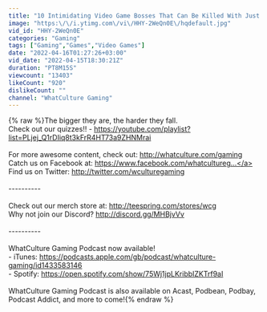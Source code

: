 ```yaml
---
title: "10 Intimidating Video Game Bosses That Can Be Killed With Just One Hit"
image: "https:\/\/i.ytimg.com\/vi\/HHY-2WeQn0E\/hqdefault.jpg"
vid_id: "HHY-2WeQn0E"
categories: "Gaming"
tags: ["Gaming","Games","Video Games"]
date: "2022-04-16T01:27:26+03:00"
vid_date: "2022-04-15T18:30:21Z"
duration: "PT8M15S"
viewcount: "13403"
likeCount: "920"
dislikeCount: ""
channel: "WhatCulture Gaming"
---
```

{% raw %}The bigger they are, the harder they fall.<br />Check out our quizzes!! - <a rel="nofollow" target="blank" href="https://youtube.com/playlist?list=PLjej_Q1rDIiq8t3kFrR4HT73a9ZHNMrai">https://youtube.com/playlist?list=PLjej_Q1rDIiq8t3kFrR4HT73a9ZHNMrai</a><br /><br />For more awesome content, check out: <a rel="nofollow" target="blank" href="http://whatculture.com/gaming">http://whatculture.com/gaming</a> <br />Catch us on Facebook at: <a rel="nofollow" target="blank" href="https://www.facebook.com/whatcultureg...">https://www.facebook.com/whatcultureg...</a> <br />Find us on Twitter: <a rel="nofollow" target="blank" href="http://twitter.com/wculturegaming">http://twitter.com/wculturegaming</a> <br /><br />---------- <br /><br />Check out our merch store at: <a rel="nofollow" target="blank" href="http://teespring.com/stores/wcg">http://teespring.com/stores/wcg</a> <br />Why not join our Discord? <a rel="nofollow" target="blank" href="http://discord.gg/MHBjvVv">http://discord.gg/MHBjvVv</a> <br /><br />---------- <br /><br />WhatCulture Gaming Podcast now available! <br />- iTunes: <a rel="nofollow" target="blank" href="https://podcasts.apple.com/gb/podcast/whatculture-gaming/id1433583146">https://podcasts.apple.com/gb/podcast/whatculture-gaming/id1433583146</a><br />- Spotify: <a rel="nofollow" target="blank" href="https://open.spotify.com/show/75Wj1jpLKribbIZKTrf9aI">https://open.spotify.com/show/75Wj1jpLKribbIZKTrf9aI</a><br /><br />WhatCulture Gaming Podcast is also available on Acast, Podbean, Podbay, Podcast Addict, and more to come!{% endraw %}
